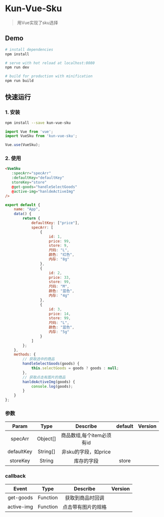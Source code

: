 # Kun-Vue-Sku
 > 用Vue实现了sku选择

 ## Demo
 ``` bash
# install dependencies
npm install

# serve with hot reload at localhost:8080
npm run dev

# build for production with minification
npm run build
```

 ## 快速运行
 ###  1. 安装
 ```bash
npm install --save kun-vue-sku
```
```js
import Vue from 'vue';
import VueSku from 'kun-vue-sku';

Vue.use(VueSku);
```
 ###  2. 使用
 ```html
<VueSku 
    :specArr="specArr" 
    :defaultKey="defaultKey"
    storeKey="store"
    @get-goods="handleSelectGoods"
    @active-img="hanldeActiveImg"
/>
```

```js
export default {
    name: "App",
    data() {
        return {
            defaultKey: ["price"],
            specArr: [
                {
                    id: 1,
                    price: 99,
                    store: 9,
                    尺码: "L",
                    颜色: "红色",
                    内存: "8g"
                },
                {
                    id: 2,
                    price: 33,
                    store: 99,
                    尺码: "M",
                    颜色: "蓝色",
                    内存: "4g"
                },
                {
                    id: 3,
                    price: 14,
                    store: 99,
                    尺码: "L",
                    颜色: "蓝色",
                    内存: "5g"
                }
            ]
        };
    },
    methods: {
        // 获取选中的商品
        handleSelectGoods(goods) {
            this.selectGoods = goods ? goods : null;
        },
        // 获取点击有图片的商品
        hanldeActiveImg(goods) {
            console.log(goods);
        }
    }
};
```

### 参数

| Param | Type | Describe | default | Version |
| :------: | :------: | :------: | :------: | :-----: |
| specArr | Object[] | 商品数组,每个item必须有id | | |
| defaultKey | String[] | 非sku的字段，如price | | |
| storeKey | String | 库存的字段 | store |

### callback

| Event | Type | Describe | Version |
| :------: | :------: | :------: | :-----: |
| get-goods | Function  | 获取到商品时回调 | |
| active-img | Function | 点击带有图片的规格 | |



